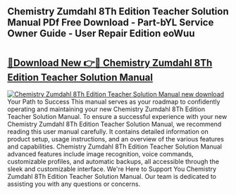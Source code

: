 ## Chemistry Zumdahl 8Th Edition Teacher Solution Manual PDf Free Download - Part-bYL Service Owner Guide - User Repair Edition eoWuu

# <h2><a href="http://bc69379.oget.top/?id=Chemistry+Zumdahl+8Th+Edition+Teacher+Solution+Manual">🔗Download New 👉🔴 Chemistry Zumdahl 8Th Edition Teacher Solution Manual</a></h2>

[![Chemistry Zumdahl 8Th Edition Teacher Solution Manual new download](https://i.imgur.com/5g1atiW.png)](http://bc69379.oget.top/?id=Chemistry+Zumdahl+8Th+Edition+Teacher+Solution+Manual)
Your Path to Success This manual serves as your roadmap to confidently operating and maintaining your new Chemistry Zumdahl 8Th Edition Teacher Solution Manual. To ensure a successful experience with your new Chemistry Zumdahl 8Th Edition Teacher Solution Manual, we recommend reading this user manual carefully. It contains detailed information on product setup, usage instructions, and an overview of the various features and capabilities. Chemistry Zumdahl 8Th Edition Teacher Solution Manual advanced features include image recognition, voice commands, customizable profiles, and automatic backups, all accessible through the sleek and customizable interface. We're Here to Support You Chemistry Zumdahl 8Th Edition Teacher Solution Manual. Our team is dedicated to assisting you with any questions or concerns.
